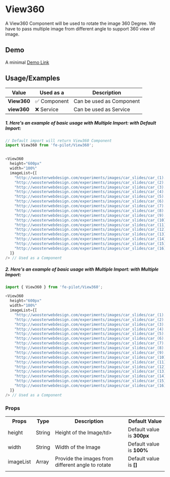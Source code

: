 # View360

A View360 Component will be used to rotate the image 360 Degree. We have to pass multiple image from different angle to support 360 view of image.


## Demo

A minimal [Demo Link](https://6jpxdq.csb.app/?component=View360)


## Usage/Examples

| Value |  Used as a  | Description|
|--------- | -------- |-----------------|
| <b>View360</b> | :white_check_mark: Component | Can be used as Component |
| <b>view360<b> | :x: Service | Can be used as Service |

##### 1. Here's an example of basic usage with Multiple Import: with Default Import:
```javascript
// Default import will return View360 Component
import View360 from 'fe-pilot/View360';


<View360
  height="600px"
  width="100%"
  imageList={[
    "http://woosterwebdesign.com/experiments/images/car_slides/car_(1).jpg",
    "http://woosterwebdesign.com/experiments/images/car_slides/car_(2).jpg",
    "http://woosterwebdesign.com/experiments/images/car_slides/car_(3).jpg",
    "http://woosterwebdesign.com/experiments/images/car_slides/car_(4).jpg",
    "http://woosterwebdesign.com/experiments/images/car_slides/car_(5).jpg",
    "http://woosterwebdesign.com/experiments/images/car_slides/car_(6).jpg",
    "http://woosterwebdesign.com/experiments/images/car_slides/car_(7).jpg",
    "http://woosterwebdesign.com/experiments/images/car_slides/car_(8).jpg",
    "http://woosterwebdesign.com/experiments/images/car_slides/car_(9).jpg",
    "http://woosterwebdesign.com/experiments/images/car_slides/car_(10).jpg",
    "http://woosterwebdesign.com/experiments/images/car_slides/car_(11).jpg",
    "http://woosterwebdesign.com/experiments/images/car_slides/car_(12).jpg",
    "http://woosterwebdesign.com/experiments/images/car_slides/car_(13).jpg",
    "http://woosterwebdesign.com/experiments/images/car_slides/car_(14).jpg",
    "http://woosterwebdesign.com/experiments/images/car_slides/car_(15).jpg",
    "http://woosterwebdesign.com/experiments/images/car_slides/car_(16).jpg",
  ]}
/> // Used as a Component

```

##### 2. Here's an example of basic usage with Multiple Import: with Multiple Import:
```javascript
import { View360 } from 'fe-pilot/View360';

<View360
  height="600px"
  width="100%"
  imageList={[
    "http://woosterwebdesign.com/experiments/images/car_slides/car_(1).jpg",
    "http://woosterwebdesign.com/experiments/images/car_slides/car_(2).jpg",
    "http://woosterwebdesign.com/experiments/images/car_slides/car_(3).jpg",
    "http://woosterwebdesign.com/experiments/images/car_slides/car_(4).jpg",
    "http://woosterwebdesign.com/experiments/images/car_slides/car_(5).jpg",
    "http://woosterwebdesign.com/experiments/images/car_slides/car_(6).jpg",
    "http://woosterwebdesign.com/experiments/images/car_slides/car_(7).jpg",
    "http://woosterwebdesign.com/experiments/images/car_slides/car_(8).jpg",
    "http://woosterwebdesign.com/experiments/images/car_slides/car_(9).jpg",
    "http://woosterwebdesign.com/experiments/images/car_slides/car_(10).jpg",
    "http://woosterwebdesign.com/experiments/images/car_slides/car_(11).jpg",
    "http://woosterwebdesign.com/experiments/images/car_slides/car_(12).jpg",
    "http://woosterwebdesign.com/experiments/images/car_slides/car_(13).jpg",
    "http://woosterwebdesign.com/experiments/images/car_slides/car_(14).jpg",
    "http://woosterwebdesign.com/experiments/images/car_slides/car_(15).jpg",
    "http://woosterwebdesign.com/experiments/images/car_slides/car_(16).jpg",
  ]}
/> // Used as a Component
```

### Props

<table>
  <tr>
    <th>
      Props
    </th>
    <th>
      Type
    </th>
    <th>
      Description
    </th>
    <th>
      Default Value
    </th>
  </tr>
  <tr>
    <td>
      height
    </td>
    <td>String</td>
    <td>Height of the Image/td>
    <td>
      Default value is <b>300px</b>
    </td>
  </tr>
  <tr>
    <td>
        width
    </td>
    <td>String</td>
    <td>
      Width of the Image
    </td>
    <td>
      Default value is <b>100%</b>
    </td>
  </tr>
  <tr>
    <td>
        imageList
    </td>
    <td>Array</td>
    <td>
      Provide the images from different angle to rotate
    </td>
    <td>
      Default value is <b>[]</b>
    </td>
  </tr>
  <tr>
    <td></td>
    <td></td>
    <td></td>
    <td></td>
  </tr>
</table>


